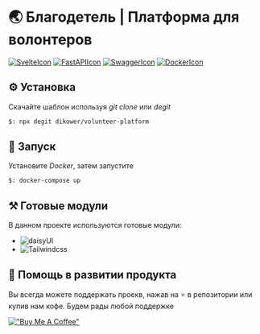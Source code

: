 # 🌏 Благодетель | Платформа для волонтеров 

[![SvelteIcon](https://img.shields.io/static/v1?label=&message=Svelte&color=white&style=flat&logo=svelte)](https://svelte.dev/)  [![FastAPIIcon](https://img.shields.io/static/v1?label=&message=FastAPI&color=white&style=flat&logo=fastapi)](https://fastapi.tiangolo.com/) [![SwaggerIcon](https://img.shields.io/static/v1?label=&message=Swagger&color=white&style=flat&logo=swagger)](https://swagger.io/) [![DockerIcon](https://img.shields.io/static/v1?label=&message=Docker&color=white&style=flat&logo=docker)](https://www.docker.com/)

## ⚙️ Установка

Скачайте шаблон используя _git clone_ или _degit_

```bash
$: npx degit dikower/volunteer-platform
```

## 🚀 Запуск

Установите _Docker_, затем запустите

```bash
$: docker-compose up
```
## ⚒ Готовые модули
В данном проекте используются готовые модули:
* ![daisyUI](https://daisyui.com/)
* ![Tailwindcss](https://tailwindcss.com/)

## 🥰 Помощь в развитии продукта
Вы всегда можете поддержать проекв, нажав на ⭐️ в репозитории или купив нам кофе. Будем рады любой поддержке

[!["Buy Me A Coffee"](https://www.buymeacoffee.com/assets/img/custom_images/orange_img.png)](https://www.buymeacoffee.com/Dikower)
